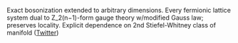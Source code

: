 
Exact bosonization extended to arbitrary dimensions. Every fermionic lattice system dual to Z_2(n−1)-form gauge theory w/modified Gauss law; preserves locality. Explicit dependence on 2nd Stiefel-Whitney class of manifold ([Twitter](https://twitter.com/JoshuahHeath/status/1191416500038463488))
